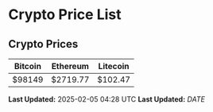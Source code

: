 # Crypto Price List

## Crypto Prices
| Bitcoin | Ethereum | Litecoin |
| ------- | -------- | -------- |
| $98149 | $2719.77 | $102.47 |
**Last Updated:** 2025-02-05 04:28 UTC
**Last Updated:** $DATE$
